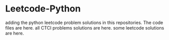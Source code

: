 # Leetcode-Python
adding the python leetcode problem solutions in this repositories. 
The code files are here.
all CTCI problems solutions are here.
some leetcode solutions are here.












































































































































































































































































































